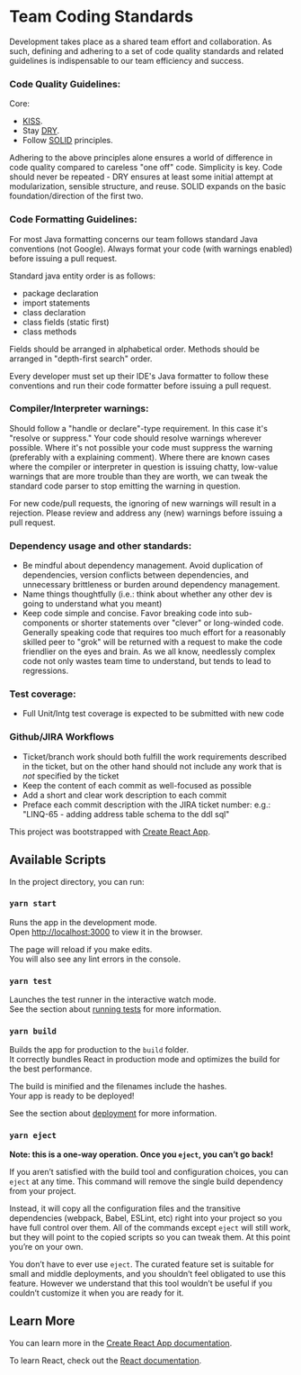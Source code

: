 # Team Coding Standards

Development takes place as a shared team effort and collaboration.
As such, defining and adhering to a set of code quality standards and related guidelines is indispensable to our team efficiency and success.

### Code Quality Guidelines:

Core: 

- [KISS](https://en.wikipedia.org/wiki/KISS_principle). <br/>
- Stay [DRY](https://en.wikipedia.org/wiki/Don%27t_repeat_yourself).<br/> 
- Follow [SOLID](https://en.wikipedia.org/wiki/SOLID_(object-oriented_design)) principles.

Adhering to the above principles alone ensures a world of difference in code quality compared to careless 
"one off" code. Simplicity is key. Code should never be repeated - DRY ensures at 
least some initial attempt at modularization, sensible structure, and reuse. SOLID expands on the basic 
foundation/direction of the first two.


### Code Formatting Guidelines:

For most Java formatting concerns our team follows standard Java conventions (not Google). 
Always format your code (with warnings enabled) before issuing a pull request.

Standard java entity order is as follows:
- package declaration
- import statements
- class declaration
- class fields (static first)
- class methods

Fields should be arranged in alphabetical order. 
Methods should be arranged in "depth-first search" order.

Every developer must set up their IDE's Java formatter to follow these conventions and run their code 
formatter before issuing a pull request.

### Compiler/Interpreter warnings:
Should follow a "handle or declare"-type requirement. In this case it's 
"resolve or suppress." Your code should resolve warnings wherever possible. 
Where it's not possible your code must suppress the warning (preferably with a explaining comment).
Where there are known cases where the compiler or interpreter in question is issuing chatty, low-value
warnings that are more trouble than they are worth, we can tweak the standard code parser to stop 
emitting the warning in question.

For new code/pull requests, the ignoring of new warnings will result in a rejection. Please review 
and address any (new) warnings before issuing a pull request.


### Dependency usage and other standards:

- Be mindful about dependency management. Avoid duplication of dependencies, version conflicts between
dependencies, and unnecessary brittleness or burden around dependency management.  
- Name things thoughtfully (i.e.: think about whether any other dev is going to understand what you meant)
- Keep code simple and concise. Favor breaking code into sub-components or shorter statements over "clever" or long-winded code. 
Generally speaking code that requires too much effort for a reasonably skilled peer to "grok" will be returned
with a request to make the code friendlier on the eyes and brain. As we all know, needlessly complex code
not only wastes team time to understand, but tends to lead to regressions.

### Test coverage:
- Full Unit/Intg test coverage is expected to be submitted with new code 

### Github/JIRA Workflows
- Ticket/branch work should both fulfill the work requirements described in the ticket, but on the other hand should not include any work that is *not* specified by the ticket
- Keep the content of each commit as well-focused as possible
- Add a short and clear work description to each commit 
- Preface each commit description with the JIRA ticket number: e.g.: "LINQ-65 - adding address table schema to the ddl sql"


This project was bootstrapped with [Create React App](https://github.com/facebook/create-react-app).

## Available Scripts

In the project directory, you can run:

### `yarn start`

Runs the app in the development mode.<br />
Open [http://localhost:3000](http://localhost:3000) to view it in the browser.

The page will reload if you make edits.<br />
You will also see any lint errors in the console.

### `yarn test`

Launches the test runner in the interactive watch mode.<br />
See the section about [running tests](https://facebook.github.io/create-react-app/docs/running-tests) for more information.

### `yarn build`

Builds the app for production to the `build` folder.<br />
It correctly bundles React in production mode and optimizes the build for the best performance.

The build is minified and the filenames include the hashes.<br />
Your app is ready to be deployed!

See the section about [deployment](https://facebook.github.io/create-react-app/docs/deployment) for more information.

### `yarn eject`

**Note: this is a one-way operation. Once you `eject`, you can’t go back!**

If you aren’t satisfied with the build tool and configuration choices, you can `eject` at any time. This command will remove the single build dependency from your project.

Instead, it will copy all the configuration files and the transitive dependencies (webpack, Babel, ESLint, etc) right into your project so you have full control over them. All of the commands except `eject` will still work, but they will point to the copied scripts so you can tweak them. At this point you’re on your own.

You don’t have to ever use `eject`. The curated feature set is suitable for small and middle deployments, and you shouldn’t feel obligated to use this feature. However we understand that this tool wouldn’t be useful if you couldn’t customize it when you are ready for it.

## Learn More

You can learn more in the [Create React App documentation](https://facebook.github.io/create-react-app/docs/getting-started).

To learn React, check out the [React documentation](https://reactjs.org/).
